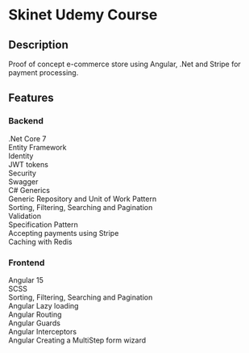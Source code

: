 # Skinet Udemy Course

## Description
Proof of concept e-commerce store using Angular, .Net and Stripe for payment processing.

## Features

### Backend <br /> 
.Net Core 7 <br /> 
Entity Framework <br /> 
Identity <br /> 
JWT tokens <br /> 
Security <br /> 
Swagger  <br /> 
C# Generics <br /> 
Generic Repository and Unit of Work Pattern <br /> 
Sorting, Filtering, Searching and Pagination <br /> 
Validation <br /> 
Specification Pattern <br /> 
Accepting payments using Stripe <br /> 
Caching with Redis <br /> 

### Frontend <br /> 
Angular 15 <br /> 
SCSS <br /> 
Sorting, Filtering, Searching and Pagination<br /> 
Angular Lazy loading <br /> 
Angular Routing <br /> 
Angular Guards <br /> 
Angular Interceptors <br /> 
Angular Creating a MultiStep form wizard <br /> 
